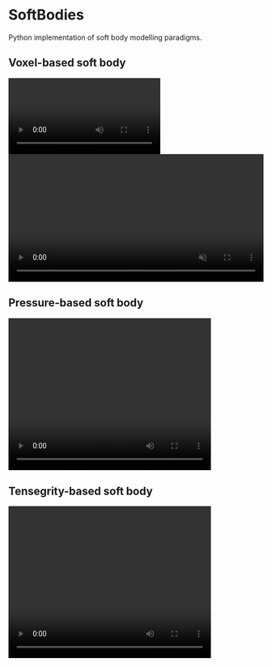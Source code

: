# SoftBodies
Python implementation of soft body modelling paradigms.

## Voxel-based soft body
![](img/voxel.mp4)
<video class="b-lazy" data-src="img/voxel.mp4" type="video/mp4" autoplay muted playsinline loop style="width: 100%; padding-top: 0;" ></video>

## Pressure-based soft body
<video autoplay="autoplay" loop="loop" width="400" height="300">
  <source src="./img/pressure.mp4" type="video/mp4" />
</video>

## Tensegrity-based soft body
<video autoplay="autoplay" loop="loop" width="400" height="300">
  <source src="./img/tensegrity.mp4" type="video/mp4" />
</video>
